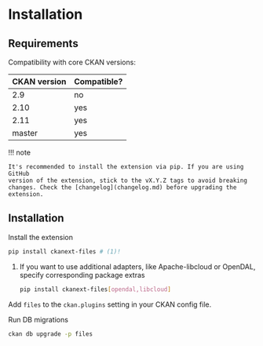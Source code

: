 # Installation

## Requirements

Compatibility with core CKAN versions:

| CKAN version | Compatible? |
|--------------|-------------|
| 2.9          | no          |
| 2.10         | yes         |
| 2.11         | yes         |
| master       | yes         |


!!! note

    It's recommended to install the extension via pip. If you are using GitHub
    version of the extension, stick to the vX.Y.Z tags to avoid breaking
    changes. Check the [changelog](changelog.md) before upgrading the extension.

## Installation

Install the extension

```sh
pip install ckanext-files # (1)!
```

1. If you want to use additional adapters, like Apache-libcloud or OpenDAL,
   specify corresponding package extras
   ```bash
   pip install ckanext-files[opendal,libcloud]
   ```

Add `files` to the `ckan.plugins` setting in your CKAN config file.

Run DB migrations

```sh
ckan db upgrade -p files
```

